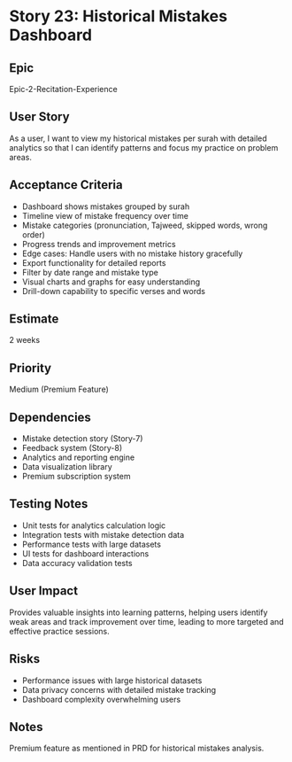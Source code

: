 # Story 23: Historical Mistakes Dashboard

## Epic
Epic-2-Recitation-Experience

## User Story
As a user, I want to view my historical mistakes per surah with detailed analytics so that I can identify patterns and focus my practice on problem areas.

## Acceptance Criteria
- Dashboard shows mistakes grouped by surah
- Timeline view of mistake frequency over time
- Mistake categories (pronunciation, Tajweed, skipped words, wrong order)
- Progress trends and improvement metrics
- Edge cases: Handle users with no mistake history gracefully
- Export functionality for detailed reports
- Filter by date range and mistake type
- Visual charts and graphs for easy understanding
- Drill-down capability to specific verses and words

## Estimate
2 weeks

## Priority
Medium (Premium Feature)

## Dependencies
- Mistake detection story (Story-7)
- Feedback system (Story-8)
- Analytics and reporting engine
- Data visualization library
- Premium subscription system

## Testing Notes
- Unit tests for analytics calculation logic
- Integration tests with mistake detection data
- Performance tests with large datasets
- UI tests for dashboard interactions
- Data accuracy validation tests

## User Impact
Provides valuable insights into learning patterns, helping users identify weak areas and track improvement over time, leading to more targeted and effective practice sessions.

## Risks
- Performance issues with large historical datasets
- Data privacy concerns with detailed mistake tracking
- Dashboard complexity overwhelming users

## Notes
Premium feature as mentioned in PRD for historical mistakes analysis.
